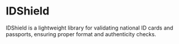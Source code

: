 # IDShield

IDShield is a lightweight library for validating national ID cards and passports, ensuring proper format and authenticity checks.
